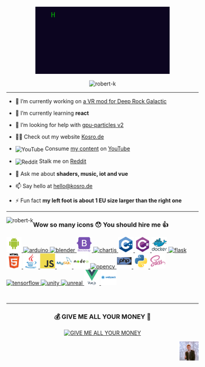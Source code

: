 <p align="center"><img src="https://raw.githubusercontent.com/Robert-K/Robert-K/main/hello.gif" width="70%"></p>
<p align="center"> <img src="https://komarev.com/ghpvc/?username=robert-k&label=Congrats!%20%E2%9C%A8%20You're%20number&color=d1159f&style=flat-square" alt="robert-k" /> </p>

---

- 🔭 I’m currently working on [a VR mod for Deep Rock Galactic](https://github.com/NicolasAubinet/virtual-rock-galactic)

- 🌱 I’m currently learning **react**

- 🤝 I’m looking for help with [gpu-particles v2](https://github.com/Robert-K/gpu-particles/tree/v2)

- 👨‍💻 Check out my website [Kosro.de](https://kosro.de)

- <img align="center" src="https://raw.githubusercontent.com/rahuldkjain/github-profile-readme-generator/master/src/images/icons/Social/youtube.svg" alt="YouTube" width="20" /> Consume [my content](https://www.youtube.com/c/Kosro) on [YouTube](https://www.youtube.com/c/Kosro)

- <img align="center" src="https://raw.githubusercontent.com/rahuldkjain/github-profile-readme-generator/master/src/images/icons/Social/reddit.svg" alt="Reddit" width="20" /> Stalk me on [Reddit](https://www.reddit.com/u/kosro_de?sort=top)

- 💬 Ask me about **shaders, music, iot and vue**

- 📫 Say hello at hello@kosro.de

- ⚡ Fun fact **my left foot is about 1 EU size larger than the right one**

---

<img align="left" src="https://github-readme-stats.vercel.app/api/top-langs?username=robert-k&show_icons=true&locale=en&layout=compact" alt="robert-k" />

<h3 align="left">Wow so many icons 😯 You should hire me 👍</h3>
<p align="left"> <a href="https://developer.android.com" target="_blank" rel="noreferrer"> <img src="https://raw.githubusercontent.com/devicons/devicon/master/icons/android/android-original-wordmark.svg" alt="android" width="40" height="40"/> </a> <a href="https://www.arduino.cc/" target="_blank" rel="noreferrer"> <img src="https://cdn.worldvectorlogo.com/logos/arduino-1.svg" alt="arduino" width="40" height="40"/> </a> <a href="https://www.blender.org/" target="_blank" rel="noreferrer"> <img src="https://download.blender.org/branding/community/blender_community_badge_white.svg" alt="blender" width="40" height="40"/> </a> <a href="https://getbootstrap.com" target="_blank" rel="noreferrer"> <img src="https://raw.githubusercontent.com/devicons/devicon/master/icons/bootstrap/bootstrap-plain-wordmark.svg" alt="bootstrap" width="40" height="40"/> </a> <a href="https://www.chartjs.org" target="_blank" rel="noreferrer"> <img src="https://www.chartjs.org/media/logo-title.svg" alt="chartjs" width="40" height="40"/> </a> <a href="https://www.w3schools.com/cpp/" target="_blank" rel="noreferrer"> <img src="https://raw.githubusercontent.com/devicons/devicon/master/icons/cplusplus/cplusplus-original.svg" alt="cplusplus" width="40" height="40"/> </a> <a href="https://www.w3schools.com/cs/" target="_blank" rel="noreferrer"> <img src="https://raw.githubusercontent.com/devicons/devicon/master/icons/csharp/csharp-original.svg" alt="csharp" width="40" height="40"/> </a> <a href="https://www.docker.com/" target="_blank" rel="noreferrer"> <img src="https://raw.githubusercontent.com/devicons/devicon/master/icons/docker/docker-original-wordmark.svg" alt="docker" width="40" height="40"/> </a> <a href="https://flask.palletsprojects.com/" target="_blank" rel="noreferrer"> <img src="https://www.vectorlogo.zone/logos/pocoo_flask/pocoo_flask-icon.svg" alt="flask" width="40" height="40"/> </a> <a href="https://www.w3.org/html/" target="_blank" rel="noreferrer"> <img src="https://raw.githubusercontent.com/devicons/devicon/master/icons/html5/html5-original-wordmark.svg" alt="html5" width="40" height="40"/> </a> <a href="https://www.java.com" target="_blank" rel="noreferrer"> <img src="https://raw.githubusercontent.com/devicons/devicon/master/icons/java/java-original.svg" alt="java" width="40" height="40"/> </a> <a href="https://developer.mozilla.org/en-US/docs/Web/JavaScript" target="_blank" rel="noreferrer"> <img src="https://raw.githubusercontent.com/devicons/devicon/master/icons/javascript/javascript-original.svg" alt="javascript" width="40" height="40"/> </a> <a href="https://www.mysql.com/" target="_blank" rel="noreferrer"> <img src="https://raw.githubusercontent.com/devicons/devicon/master/icons/mysql/mysql-original-wordmark.svg" alt="mysql" width="40" height="40"/> </a> <a href="https://nodejs.org" target="_blank" rel="noreferrer"> <img src="https://raw.githubusercontent.com/devicons/devicon/master/icons/nodejs/nodejs-original-wordmark.svg" alt="nodejs" width="40" height="40"/> </a> <a href="https://opencv.org/" target="_blank" rel="noreferrer"> <img src="https://www.vectorlogo.zone/logos/opencv/opencv-icon.svg" alt="opencv" width="40" height="40"/> </a> <a href="https://www.php.net" target="_blank" rel="noreferrer"> <img src="https://raw.githubusercontent.com/devicons/devicon/master/icons/php/php-original.svg" alt="php" width="40" height="40"/> </a> <a href="https://www.python.org" target="_blank" rel="noreferrer"> <img src="https://raw.githubusercontent.com/devicons/devicon/master/icons/python/python-original.svg" alt="python" width="40" height="40"/> </a> <a href="https://sass-lang.com" target="_blank" rel="noreferrer"> <img src="https://raw.githubusercontent.com/devicons/devicon/master/icons/sass/sass-original.svg" alt="sass" width="40" height="40"/> </a> <a href="https://www.tensorflow.org" target="_blank" rel="noreferrer"> <img src="https://www.vectorlogo.zone/logos/tensorflow/tensorflow-icon.svg" alt="tensorflow" width="40" height="40"/> </a> <a href="https://unity.com/" target="_blank" rel="noreferrer"> <img src="https://www.vectorlogo.zone/logos/unity3d/unity3d-icon.svg" alt="unity" width="40" height="40"/> </a> <a href="https://unrealengine.com/" target="_blank" rel="noreferrer"> <img src="https://raw.githubusercontent.com/kenangundogan/fontisto/036b7eca71aab1bef8e6a0518f7329f13ed62f6b/icons/svg/brand/unreal-engine.svg" alt="unreal" width="40" height="40"/> </a> <a href="https://vuejs.org/" target="_blank" rel="noreferrer"> <img src="https://raw.githubusercontent.com/devicons/devicon/master/icons/vuejs/vuejs-original-wordmark.svg" alt="vuejs" width="40" height="40"/> </a> <a href="https://webpack.js.org" target="_blank" rel="noreferrer"> <img src="https://raw.githubusercontent.com/devicons/devicon/d00d0969292a6569d45b06d3f350f463a0107b0d/icons/webpack/webpack-original-wordmark.svg" alt="webpack" width="40" height="40"/> </a> </p>

<br clear="left"/>

---

<h3 align="center">💰 GIVE ME ALL YOUR MONEY 💸</h3>
<p align="center"><a href="https://ko-fi.com/kosro"> <img align="center" src="https://cdn.ko-fi.com/cdn/kofi3.png?v=3" height="50" width="210" alt="GIVE ME ALL YOUR MONEY" /></a></p>

<p align="right"><a href="https://www.youtube.com/watch?v=dQw4w9WgXcQ"><img src="https://github.com/Robert-K/Robert-K/raw/main/special-treat.gif" width="50"></a></p>
